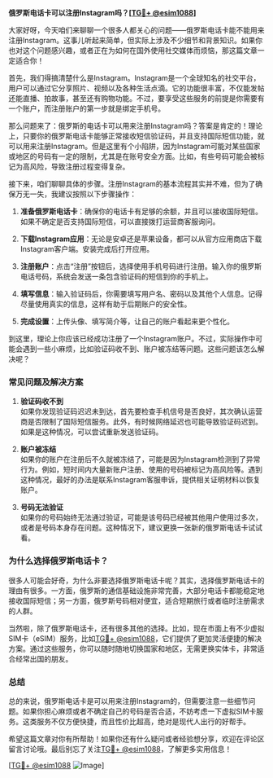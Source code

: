 **俄罗斯电话卡可以注册Instagram吗？[[TG💪+ @esim1088](https://t.me/s/esim1088)]**

大家好呀，今天咱们来聊聊一个很多人都关心的问题——俄罗斯电话卡能不能用来注册Instagram。这事儿听起来简单，但实际上涉及不少细节和背景知识。如果你也对这个问题感兴趣，或者正在为如何在国外使用社交媒体而烦恼，那这篇文章一定适合你！

首先，我们得搞清楚什么是Instagram。Instagram是一个全球知名的社交平台，用户可以通过它分享照片、视频以及各种生活点滴。它的功能很丰富，不仅能发帖还能直播、拍故事，甚至还有购物功能。不过，要享受这些服务的前提是你需要有一个账户，而注册账户的第一步就是绑定手机号。

那么问题来了：俄罗斯的电话卡可以用来注册Instagram吗？答案是肯定的！理论上，只要你的俄罗斯电话卡能够正常接收短信验证码，并且支持国际短信功能，就可以用来注册Instagram。但是这里有个小陷阱，因为Instagram可能对某些国家或地区的号码有一定的限制，尤其是在账号安全方面。比如，有些号码可能会被标记为高风险，导致注册过程变得复杂。

接下来，咱们聊聊具体的步骤。注册Instagram的基本流程其实并不难，但为了确保万无一失，我建议按照以下步骤操作：

1. **准备俄罗斯电话卡**：确保你的电话卡有足够的余额，并且可以接收国际短信。如果不确定是否支持国际短信，可以直接拨打运营商客服询问。
   
2. **下载Instagram应用**：无论是安卓还是苹果设备，都可以从官方应用商店下载Instagram客户端。安装完成后打开应用。

3. **注册账户**：点击“注册”按钮后，选择使用手机号码进行注册。输入你的俄罗斯电话号码，系统会发送一条包含验证码的短信到你的手机上。

4. **填写信息**：输入验证码后，你需要填写用户名、密码以及其他个人信息。记得尽量使用真实的信息，这样有助于后期账户的安全性。

5. **完成设置**：上传头像、填写简介等，让自己的账户看起来更个性化。

到这里，理论上你应该已经成功注册了一个Instagram账户。不过，实际操作中可能会遇到一些小麻烦，比如验证码收不到、账户被冻结等问题。这些问题该怎么解决呢？

### 常见问题及解决方案

1. **验证码收不到**  
   如果你发现验证码迟迟未到达，首先要检查手机信号是否良好，其次确认运营商是否限制了国际短信服务。此外，有时候网络延迟也可能导致验证码迟到。如果是这种情况，可以尝试重新发送验证码。

2. **账户被冻结**  
   如果你的账户在注册后不久就被冻结了，可能是因为Instagram检测到了异常行为。例如，短时间内大量新账户注册、使用的号码被标记为高风险等。遇到这种情况，最好的办法是联系Instagram客服申诉，提供相关证明材料以恢复账户。

3. **号码无法验证**  
   如果你的号码始终无法通过验证，可能是该号码已经被其他用户使用过多次，或者是号码本身存在问题。这种情况下，建议更换一张新的俄罗斯电话卡试试看。

### 为什么选择俄罗斯电话卡？

很多人可能会好奇，为什么非要选择俄罗斯电话卡呢？其实，选择俄罗斯电话卡的理由有很多。一方面，俄罗斯的通信基础设施非常完善，大部分电话卡都能稳定地接收国际短信；另一方面，俄罗斯号码相对便宜，适合短期旅行或者临时注册需求的人群。

当然啦，除了俄罗斯电话卡，还有很多其他的选择。比如，现在市面上有不少虚拟SIM卡（eSIM）服务，比如[TG💪+ @esim1088](https://t.me/s/esim1088)，它们提供了更加灵活便捷的解决方案。通过这些服务，你可以随时随地切换国家和地区，无需更换实体卡，非常适合经常出国的朋友。

### 总结

总的来说，俄罗斯电话卡是可以用来注册Instagram的，但需要注意一些细节问题。如果你担心麻烦或者不确定自己的号码是否合适，不妨考虑一下虚拟SIM卡服务。这类服务不仅方便快捷，而且性价比超高，绝对是现代人出行的好帮手。

希望这篇文章对你有所帮助！如果你还有什么疑问或者经验想分享，欢迎在评论区留言讨论哦。最后别忘了关注[TG💪+ @esim1088](https://t.me/s/esim1088)，了解更多实用信息！

[[TG💪+ @esim1088](https://t.me/s/esim1088) ![Image](https://i.postimg.cc/4NQfJmqS/Snipaste-2025-05-13-00-14-12.png)]
